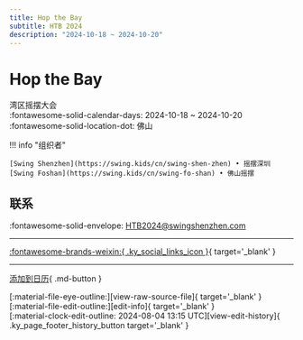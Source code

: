 ```yaml
---
title: Hop the Bay
subtitle: HTB 2024
description: "2024-10-18 ~ 2024-10-20"
---
```


# Hop the Bay 

湾区摇摆大会  
:fontawesome-solid-calendar-days: 2024-10-18 ~ 2024-10-20  
:fontawesome-solid-location-dot: 佛山  

!!! info "组织者"

    [Swing Shenzhen](https://swing.kids/cn/swing-shen-zhen) • 摇摆深圳  
    [Swing Foshan](https://swing.kids/cn/swing-fo-shan) • 佛山摇摆  

## 联系

:fontawesome-solid-envelope: <HTB2024@swingshenzhen.com>  

---

 [:fontawesome-brands-weixin:{ .ky_social_links_icon }](https://mp.weixin.qq.com/s/_egVTPEE4d1BAYUSSof6XA){ target='_blank' }

---

[添加到日历](https://swing.news/ics/zh-Hans/2024/cn/hop-the-bay-2024.ics){ .md-button }

<div class="ky_page_footer" markdown>
<div class="ky_page_footer_trailing" markdown="span">
[:material-file-eye-outline:][view-raw-source-file]{ target='_blank' }
[:material-file-edit-outline:][edit-info]{ target='_blank' }
</div>
<div class="ky_page_footer_leading" markdown="span">
[:material-clock-edit-outline: 2024-08-04 13:15 UTC][view-edit-history]{ .ky_page_footer_history_button target='_blank' }
</div>
</div>

[view-raw-source-file]: https://github.com/swingdance/events/blob/main/2024/cn/hop-the-bay-2024.json "查看原始源文件"
[edit-info]: https://github.com/swingdance/events/issues/new?assignees=&labels=update+event&projects=&template=03-update_entity.yml&title=%5B2024%2Fcn%5D%20Hop%20the%20Bay&region=cn&year=2024&id=hop-the-bay-2024&name=Hop%20the%20Bay&org_id=swing-shen-zhen%2Cswing-fo-shan "编辑信息"

[view-edit-history]: https://github.com/swingdance/events/commits/main/2024/cn/hop-the-bay-2024.json "查看编辑历史"
